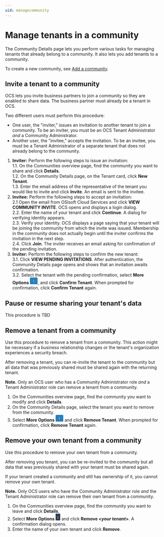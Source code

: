 ```yaml
---
uid: managecommunity
---
```


# Manage tenants in a community

The Community Details page lets you perform various tasks for managing tenants that already belong to a community. It also lets you add tenants to a community.

To create a new community, see [Add a community](xref:add-community).

## Invite a tenant to a community

OCS lets you invite business partners to join a community so they are enabled to share data. The business partner must already be a tenant in OCS.

Two different users must perform this procedure:

- One user, the "inviter," issues an invitation to another tenant to join a community. To be an inviter, you must be an OCS Tenant Administrator *and* a Community Administrator.
- Another user, the "invitee," accepts the invitation. To be an invitee, you must be a Tenant Administrator of a separate tenant that does not already belong to the community.

1. **Inviter:** Perform the following steps to issue an invitation:   
   1.1. On the Communities overview page, find the community you want to share and click **Details**.   
   1.2. On the Community Details page, on the Tenant card, click **New Tenant**.   
   1.3. Enter the email address of the representative of the tenant you would like to invite and click **Invite**. An email is sent to the invitee.
2. **Invitee:** Perform the following steps to accept an invitation:   
   2.1 Open the email from OSIsoft Cloud Services and click **VIEW COMMUNITY INVITE**. OCS opens and displays a login dialog.   
   2.2. Enter the name of your tenant and click **Continue**. A dialog for verifying identity appears.   
   2.3. Verify your identity. OCS displays a page saying that your tenant will be joining the community from which the invite was issued. Membership in the community does not actually begin until the inviter confirms the invitation in the next step.   
   2.4. Click **Join**. The inviter receives an email asking for confirmation of the pending invitation.   
3. **Inviter:** Perform the following steps to confirm the new tenant:   
   3.1. Click **VIEW PENDING INVITATIONS**. After authentication, the Community Details page opens and shows that an invitation awaits confirmation.   
   3.2. Select the tenant with the pending confirmation, select **More Options** ![More Options](..\images\more-options-blue-background.png "More Options"), and click **Confirm Tenant**. When prompted for confirmation, click **Confirm Tenant** again.

## Pause or resume sharing your tenant's data

This procedure is TBD

## Remove a tenant from a community

Use this procedure to remove a tenant from a community. This action might be necessary if a business relationship changes or the tenant's organization experiences a security breach.

After removing a tenant, you can re-invite the tenant to the community but all data that was previously shared must be shared again with the returning tenant.

**Note.** Only an OCS user who has a Community Administrator role *and* a Tenant Administrator role can remove a tenant from a community.  

1. On the Communities overview page, find the community you want to modify and click **Details**.
2. On the Community Details page, select the tenant you want to remove from the community.
3. Select **More Options** ![More Options](..\images\more-options-blue-background.png "More Options") and click **Remove Tenant**. When prompted for confirmation, click **Remove Tenant** again.

## Remove your own tenant from a community

Use this procedure to remove your own tenant from a community.

After removing you tenant, you can be re-invited to the community but all data that was previously shared with your tenant must be shared again.

If your tenant created a community and still has ownership of it, you cannot remove your own tenant.

**Note.** Only OCS users who have the Community Administrator role *and* the Tenant Administrator role can remove their own tenant from a community.

1. On the Communities overview page, find the community you want to leave and click **Details**.
2. Select **More Options** ![More Options](..\images\MoreOptions.png "More Options") and click **Remove \<*your tenant*\>**. A confirmation dialog opens.
3. Enter the name of your own tenant and click **Remove**.